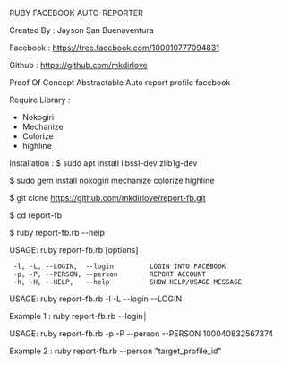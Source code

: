 
RUBY FACEBOOK AUTO-REPORTER

Created By  : Jayson San Buenaventura

Facebook    : https://free.facebook.com/100010777094831

Github      : https://github.com/mkdirlove

Proof Of Concept Abstractable Auto report profile facebook

Require Library :
- Nokogiri
- Mechanize
- Colorize
- highline

Installation :
 $ sudo apt install libssl-dev zlib1g-dev
 
 $ sudo gem install nokogiri mechanize colorize highline 
 
 $ git clone https://github.com/mkdirlove/report-fb.git
 
 $ cd report-fb
 
 $ ruby report-fb.rb --help

USAGE: ruby report-fb.rb [options]

     -l, -L, --LOGIN,  --login         LOGIN INTO FACEBOOK
     -p, -P, --PERSON, --person        REPORT ACCOUNT
     -h, -H, --HELP,   --help          SHOW HELP/USAGE MESSAGE


 USAGE: ruby report-fb.rb -l -L --login --LOGIN                  

 Example 1 : ruby report-fb.rb --login│      

 USAGE: ruby report-fb.rb -p -P --person --PERSON 100040832567374

 Example 2 : ruby report-fb.rb --person "target_profile_id"
 
